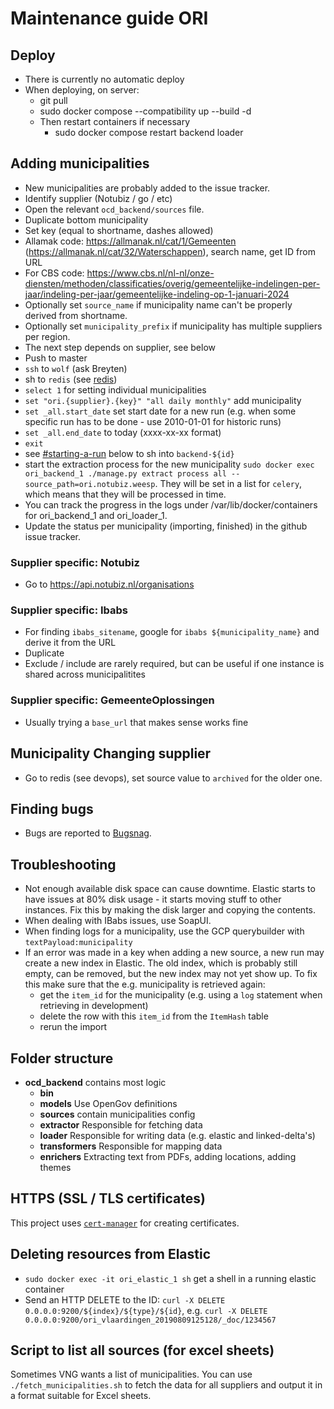 # Maintenance guide ORI

## Deploy
- There is currently no automatic deploy
- When deploying, on server:
  - git pull
  - sudo docker compose --compatibility up --build -d
  - Then restart containers if necessary
    - sudo docker compose restart backend loader

## Adding municipalities

- New municipalities are probably added to the issue tracker.
- Identify supplier (Notubiz / go / etc)
- Open the relevant `ocd_backend/sources` file.
- Duplicate bottom municipality
- Set key (equal to shortname, dashes allowed)
- Allamak code: https://allmanak.nl/cat/1/Gemeenten (https://allmanak.nl/cat/32/Waterschappen), search name, get ID from URL
- For CBS code: https://www.cbs.nl/nl-nl/onze-diensten/methoden/classificaties/overig/gemeentelijke-indelingen-per-jaar/indeling-per-jaar/gemeentelijke-indeling-op-1-januari-2024
- Optionally set `source_name` if municipality name can't be properly derived from shortname.
- Optionally set `municipality_prefix` if municipality has multiple suppliers per region.
- The next step depends on supplier, see below
- Push to master
- `ssh` to `wolf` (ask Breyten)
- sh to `redis` (see [redis](#redis))
- `select 1` for setting individual municipalities
- `set "ori.{supplier}.{key}" "all daily monthly"` add municipality
- `set _all.start_date` set start date for a new run (e.g. when some specific run has to be done - use 2010-01-01 for historic runs)
- `set _all.end_date` to today (xxxx-xx-xx format)
- `exit`
- see [#starting-a-run](#starting-a-run) below to sh into `backend-${id}`
- start the extraction process for the new municipality `sudo docker exec ori_backend_1 ./manage.py extract process all --source_path=ori.notubiz.weesp`. 
They will be set in a list for `celery`, which means that they will be processed in time.
- You can track the progress in the logs under /var/lib/docker/containers for ori_backend_1 and ori_loader_1.
- Update the status per municipality (importing, finished) in the github issue tracker.

### Supplier specific: Notubiz

- Go to https://api.notubiz.nl/organisations

### Supplier specific: Ibabs

- For finding `ibabs_sitename`, google for `ibabs ${municipality_name}` and derive it from the URL
- Duplicate
- Exclude / include are rarely required, but can be useful if one instance is shared across municipalitites

### Supplier specific: GemeenteOplossingen

- Usually trying a `base_url` that makes sense works fine

## Municipality Changing supplier

- Go to redis (see devops), set source value to `archived` for the older one.

## Finding bugs

- Bugs are reported to [Bugsnag](https://app.bugsnag.com/argu/ori/errors).


## Troubleshooting

- Not enough available disk space can cause downtime. Elastic starts to have issues at 80% disk usage - it starts moving stuff to other instances. Fix this by making the disk larger and copying the contents.
- When dealing with IBabs issues, use SoapUI.
- When finding logs for a municipality, use the GCP querybuilder with `textPayload:municipality`
- If an error was made in a key when adding a new source, a new run may create a new index in Elastic. The old index, which is probably
  still empty, can be removed, but the new index may not yet show up. To fix this make sure that the e.g. municipality is retrieved again:
  - get the `item_id` for the municipality (e.g. using a `log` statement when retrieving in development)
  - delete the row with this `item_id` from the `ItemHash` table
  - rerun the import


## Folder structure

- **ocd_backend** contains most logic
  - **bin**
  - **models** Use OpenGov definitions
  - **sources** contain municipalities config
  - **extractor** Responsible for fetching data
  - **loader** Responsible for writing data (e.g. elastic and linked-delta's)
  - **transformers** Responsible for mapping data
  - **enrichers** Extracting text from PDFs, adding locations, adding themes

## HTTPS (SSL / TLS certificates)

This project uses [`cert-manager`](https://cert-manager.io/docs/) for creating certificates.

## Deleting resources from Elastic

- `sudo docker exec -it ori_elastic_1 sh` get a shell in a running elastic container
- Send an HTTP DELETE to the ID: `curl -X DELETE 0.0.0.0:9200/${index}/${type}/${id}`, e.g. `curl -X DELETE 0.0.0.0:9200/ori_vlaardingen_20190809125128/_doc/1234567`

## Script to list all sources (for excel sheets)

Sometimes VNG wants a list of municipalities. You can use `./fetch_municipalities.sh` to fetch the data for all suppliers and output it in a format suitable for Excel sheets.
